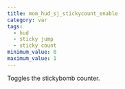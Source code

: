 ```yaml
---
title: mom_hud_sj_stickycount_enable
category: var
tags:
  - hud
  - sticky jump
  - sticky count
minimum_value: 0
maximum_value: 1
---
```


Toggles the stickybomb counter.